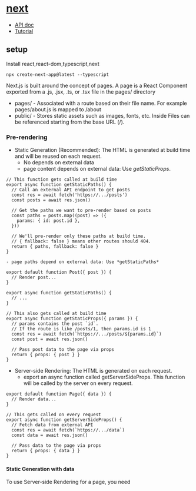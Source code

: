 # [next](https://nextjs.org/)
- [API doc]()
- [Tutorial]()

## setup
Install react,react-dom,typescript,next
```
npx create-next-app@latest --typescript
```
Next.js is built around the concept of pages. A page is a React Component exported from a .js, .jsx, .ts, or .tsx file in the pages/ directory
- pages/ - Associated with a route based on their file name. For example pages/about.js is mapped to /about
- public/ - Stores static assets such as images, fonts, etc. Inside Files can be referenced starting from the base URL (/).

### Pre-rendering
- Static Generation (Recommended): The HTML is generated at build time and will be reused on each request.
    - No depends on external data
    - page content depends on external data: Use *getStaticProps*.
```
// This function gets called at build time
export async function getStaticPaths() {
  // Call an external API endpoint to get posts
  const res = await fetch('https://.../posts')
  const posts = await res.json()

  // Get the paths we want to pre-render based on posts
  const paths = posts.map((post) => ({
    params: { id: post.id },
  }))

  // We'll pre-render only these paths at build time.
  // { fallback: false } means other routes should 404.
  return { paths, fallback: false }
}

```
    - page paths depend on external data: Use *getStaticPaths* 
```
export default function Post({ post }) {
  // Render post...
}

export async function getStaticPaths() {
  // ...
}

// This also gets called at build time
export async function getStaticProps({ params }) {
  // params contains the post `id`.
  // If the route is like /posts/1, then params.id is 1
  const res = await fetch(`https://.../posts/${params.id}`)
  const post = await res.json()

  // Pass post data to the page via props
  return { props: { post } }
}
```
- Server-side Rendering: The HTML is generated on each request.
    - export an async function called getServerSideProps. This function will be called by the server on every request.
```
export default function Page({ data }) {
  // Render data...
}

// This gets called on every request
export async function getServerSideProps() {
  // Fetch data from external API
  const res = await fetch(`https://.../data`)
  const data = await res.json()

  // Pass data to the page via props
  return { props: { data } }
}

```
#### Static Generation with data

To use Server-side Rendering for a page, you need 
